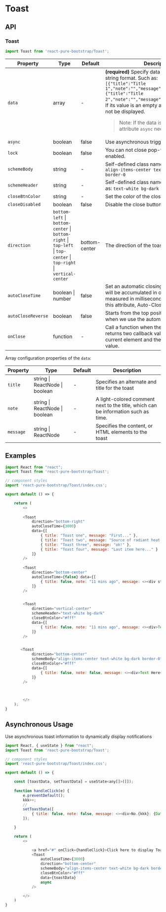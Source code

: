 # Toast


## API

### Toast
```js
import Toast from 'react-pure-bootstrap/Toast';
```
| Property | Type | Default | Description |
| --- | --- | --- | --- |
| `data` | array | - | **(required)** Specify data of toasts as a JSON string format. Such as: <br />`[{"title":"Title 1","note":"","message":"description..."},{"title":"Title 2","note":"","message":"description..."}]`. <br />If its value is an empty array `[]`, the Toast will not be displayed. <br /> <blockquote>Note: If the data is asynchronous, the attribute `async` needs to be set to `true`</blockquote> |
| `async` | boolean  | false | Use asynchronous triggering. |
| `lock` | boolean  | false | You can not close pop-win when it is enabled. |
| `schemeBody` | string  | - | Self-defined class name for body, such as: `align-items-center text-white bg-primary border-0` |
| `schemeHeader` | string  | - | Self-defined class name for header, such as: `text-white bg-dark` |
| `closeBtnColor` | string  | - | Set the color of the close button. |
| `closeDisabled` | boolean  | false | Disable the close button. |
| `direction` | `bottom-left` \| `bottom-center` \| `bottom-right` \| `top-left` \| `top-center` \| `top-right` \| `vertical-center`  | bottom-center | The direction of the toast |
| `autoCloseTime` | boolean \| number  | false | Set an automatic closing time, multiple items will be accumulated in order. Amount of time measured in milliseconds. If false or without this attribute, Auto-Close will be disabled. |
| `autoCloseReverse` | boolean  | false | Starts from the top position of the Array when we use the automatic close. |
| `onClose` | function  | - | Call a function when the modal is opened. It returns two callback values, one is the current element and the other is the current value. |


Array configuration properties of the `data`:

| Property | Type | Default | Description |
| --- | --- | --- | --- |
| `title` | string \| ReactNode \| boolean | - | Specifies an alternate and title for the toast |
| `note` | string \| ReactNode \| boolean | - | A light-colored comment next to the title, which can be information such as time. |
| `message` | string \| ReactNode  | - | Specifies the content, or HTML elements to the toast |



## Examples

```js
import React from "react";
import Toast from 'react-pure-bootstrap/Toast';

// component styles
import 'react-pure-bootstrap/Toast/index.css';

export default () => {

    return (
        <>
          
        <Toast 
            direction="bottom-right" 
            autoCloseTime={3000} 
            data={[
                { title: "Toast one", message: "First..." },
                { title: "Toast two", message: "Source of radiant heat." },
                { title: "Toast three", message: "ok!" },
                { title: "Toast four", message: "Last item here..." }
            ]} 
        />
                
        <Toast 
            direction="bottom-center" 
            autoCloseTime={false} data={[
                { title: false, note: "11 mins ago", message: <><div style={{fontSize:"14px"}}>This is <span style={{color:"orange"}}>orange</span> text <p>...</p></div></> }
            ]} 
        />	


        <Toast 
            direction="vertical-center" 
            schemeHeader="text-white bg-dark" 
            closeBtnColor="#fff"  
            data={[
                { title: false, note: "11 mins ago", message: <><div>Text here</div></> }
            ]} 
        />	


       <Toast 
            direction="bottom-center" 
            schemeBody="align-items-center text-white bg-dark border-0" 
            closeBtnColor="#fff" 
            data={[
                { title: false, note: false, message: <><div>Text Here</div></> }
            ]} 
        />


          
        </>
    );
}
```


## Asynchronous Usage

Use asynchronous toast information to dynamically display notifications


```js
import React, { useState } from "react";
import Toast from 'react-pure-bootstrap/Toast';

// component styles
import 'react-pure-bootstrap/Toast/index.css';

export default () => {

    const [toastData, setToastData] = useState<any[]>([]);
    
    function handleClick(e) {
        e.preventDefault();
        kkk++;
        //
        setToastData([
            { title: false, note: false, message: <><div>No.{kkk}: {Date.now()}</div></> }
        ]);

    }

    return (
        <>

            <a href="#" onClick={handleClick}>Click here to display Toast information dynamically</a>
            <Toast 
                autoCloseTime={3000} 
                direction="bottom-center" 
                schemeBody="align-items-center text-white bg-dark border-0" 
                closeBtnColor="#fff" 
                data={toastData} 
                async
            />

        </>
    )
}
```